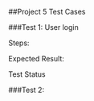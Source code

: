 ##Project 5 Test Cases

###Test 1: User login

Steps:

Expected Result: 

Test Status


###Test 2: 

